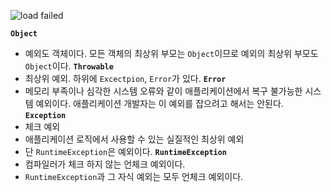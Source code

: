 ![load failed](ExceptionLayer.png)

**`Object`**
- 예외도 객체이다. 모든 객체의 최상위 부모는 `Object`이므로 예외의 최상위 부모도 `Object`이다.
**`Throwable`**
- 최상위 예외. 하위에 `Excectpion`, `Error`가 있다.
**`Error`**
- 메모리 부족이나 심각한 시스템 오류와 같이 애플리케이션에서 복구 불가능한 시스템 예외이다. 애플리케이션 개발자는 이 예외를 잡으려고 해서는 안된다.
**`Exception`**
- 체크 예외
- 애플리케이션 로직에서 사용할 수 있는 실질적인 최상위 예외
- 단 `RuntimeException`은 예외이다.
**`RuntimeException`**
- 컴파일러가 체크 하지 않는 언체크 예외이다.
- `RuntimeException`과 그 자식 예외는 모두 언체크 예외이다. 